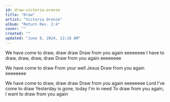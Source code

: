 ```yaml
---
id: draw-victoria-orenze
title: "Draw"
artist: "Victoria Orenze"
album: "Return Rev. 2:4"
cover: ""
created: ""
updated: "June 8, 2024, 12:16 AM"
---
```


We have come to draw, draw draw
Draw from you again eeeeeeee
I have to draw, draw, draw, draw
Draw from you again eeeeeeee

We have come to draw
From your well Jesus
Draw from you again eeeeeeee

We have come to draw, draw draw
Draw from you again eeeeeeee
Lord I've come to draw
Yesterday is gone, today I'm in need
To draw from you again,
I want to draw from you again
